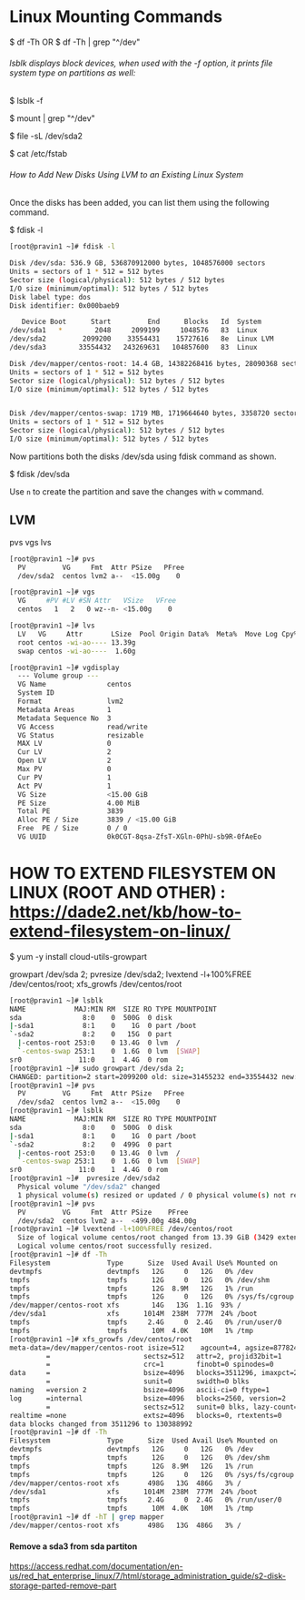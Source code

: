 # Linux Mounting Commands


$ df -Th
OR
$ df -Th | grep "^/dev"

###### lsblk displays block devices, when used with the -f option, it prints file system type on partitions as well:

$ lsblk -f

$ mount | grep "^/dev"

$ file -sL /dev/sda2

$ cat /etc/fstab


###### How to Add New Disks Using LVM to an Existing Linux System

Once the disks has been added, you can list them using the following command.

$ fdisk -l


```bash
[root@pravin1 ~]# fdisk -l

Disk /dev/sda: 536.9 GB, 536870912000 bytes, 1048576000 sectors
Units = sectors of 1 * 512 = 512 bytes
Sector size (logical/physical): 512 bytes / 512 bytes
I/O size (minimum/optimal): 512 bytes / 512 bytes
Disk label type: dos
Disk identifier: 0x000baeb9

   Device Boot      Start         End      Blocks   Id  System
/dev/sda1   *        2048     2099199     1048576   83  Linux
/dev/sda2         2099200    33554431    15727616   8e  Linux LVM
/dev/sda3        33554432   243269631   104857600   83  Linux

Disk /dev/mapper/centos-root: 14.4 GB, 14382268416 bytes, 28090368 sectors
Units = sectors of 1 * 512 = 512 bytes
Sector size (logical/physical): 512 bytes / 512 bytes
I/O size (minimum/optimal): 512 bytes / 512 bytes


Disk /dev/mapper/centos-swap: 1719 MB, 1719664640 bytes, 3358720 sectors
Units = sectors of 1 * 512 = 512 bytes
Sector size (logical/physical): 512 bytes / 512 bytes
I/O size (minimum/optimal): 512 bytes / 512 bytes
```


Now partitions both the disks /dev/sda using fdisk command as shown.


$ fdisk /dev/sda 

Use `n` to create the partition and save the changes with `w` command.




## LVM

pvs
vgs
lvs

```bash
[root@pravin1 ~]# pvs
  PV         VG     Fmt  Attr PSize   PFree
  /dev/sda2  centos lvm2 a--  <15.00g    0

[root@pravin1 ~]# vgs
  VG     #PV #LV #SN Attr   VSize   VFree
  centos   1   2   0 wz--n- <15.00g    0

[root@pravin1 ~]# lvs
  LV   VG     Attr       LSize  Pool Origin Data%  Meta%  Move Log Cpy%Sync Convert
  root centos -wi-ao---- 13.39g
  swap centos -wi-ao----  1.60g

[root@pravin1 ~]# vgdisplay
  --- Volume group ---
  VG Name               centos
  System ID
  Format                lvm2
  Metadata Areas        1
  Metadata Sequence No  3
  VG Access             read/write
  VG Status             resizable
  MAX LV                0
  Cur LV                2
  Open LV               2
  Max PV                0
  Cur PV                1
  Act PV                1
  VG Size               <15.00 GiB
  PE Size               4.00 MiB
  Total PE              3839
  Alloc PE / Size       3839 / <15.00 GiB
  Free  PE / Size       0 / 0
  VG UUID               0k0CGT-8qsa-ZfsT-XGln-0PhU-sb9R-0fAeEo

```

# HOW TO EXTEND FILESYSTEM ON LINUX (ROOT AND OTHER) : https://dade2.net/kb/how-to-extend-filesystem-on-linux/

$ yum -y install cloud-utils-growpart

growpart /dev/sda 2; pvresize /dev/sda2; lvextend -l+100%FREE /dev/centos/root; xfs_growfs /dev/centos/root


```bash
[root@pravin1 ~]# lsblk
NAME            MAJ:MIN RM  SIZE RO TYPE MOUNTPOINT
sda               8:0    0  500G  0 disk
|-sda1            8:1    0    1G  0 part /boot
`-sda2            8:2    0   15G  0 part
  |-centos-root 253:0    0 13.4G  0 lvm  /
  `-centos-swap 253:1    0  1.6G  0 lvm  [SWAP]
sr0              11:0    1  4.4G  0 rom
[root@pravin1 ~]# sudo growpart /dev/sda 2;
CHANGED: partition=2 start=2099200 old: size=31455232 end=33554432 new: size=1046476767 end=1048575967
[root@pravin1 ~]# pvs
  PV         VG     Fmt  Attr PSize   PFree
  /dev/sda2  centos lvm2 a--  <15.00g    0
[root@pravin1 ~]# lsblk
NAME            MAJ:MIN RM  SIZE RO TYPE MOUNTPOINT
sda               8:0    0  500G  0 disk
|-sda1            8:1    0    1G  0 part /boot
`-sda2            8:2    0  499G  0 part
  |-centos-root 253:0    0 13.4G  0 lvm  /
  `-centos-swap 253:1    0  1.6G  0 lvm  [SWAP]
sr0              11:0    1  4.4G  0 rom
[root@pravin1 ~]#  pvresize /dev/sda2
  Physical volume "/dev/sda2" changed
  1 physical volume(s) resized or updated / 0 physical volume(s) not resized
[root@pravin1 ~]# pvs
  PV         VG     Fmt  Attr PSize    PFree
  /dev/sda2  centos lvm2 a--  <499.00g 484.00g
[root@pravin1 ~]# lvextend -l+100%FREE /dev/centos/root
  Size of logical volume centos/root changed from 13.39 GiB (3429 extents) to 497.39 GiB (127333 extents).
  Logical volume centos/root successfully resized.
[root@pravin1 ~]# df -Th
Filesystem              Type      Size  Used Avail Use% Mounted on
devtmpfs                devtmpfs   12G     0   12G   0% /dev
tmpfs                   tmpfs      12G     0   12G   0% /dev/shm
tmpfs                   tmpfs      12G  8.9M   12G   1% /run
tmpfs                   tmpfs      12G     0   12G   0% /sys/fs/cgroup
/dev/mapper/centos-root xfs        14G   13G  1.1G  93% /
/dev/sda1               xfs      1014M  238M  777M  24% /boot
tmpfs                   tmpfs     2.4G     0  2.4G   0% /run/user/0
tmpfs                   tmpfs      10M  4.0K   10M   1% /tmp
[root@pravin1 ~]# xfs_growfs /dev/centos/root
meta-data=/dev/mapper/centos-root isize=512    agcount=4, agsize=877824 blks
         =                       sectsz=512   attr=2, projid32bit=1
         =                       crc=1        finobt=0 spinodes=0
data     =                       bsize=4096   blocks=3511296, imaxpct=25
         =                       sunit=0      swidth=0 blks
naming   =version 2              bsize=4096   ascii-ci=0 ftype=1
log      =internal               bsize=4096   blocks=2560, version=2
         =                       sectsz=512   sunit=0 blks, lazy-count=1
realtime =none                   extsz=4096   blocks=0, rtextents=0
data blocks changed from 3511296 to 130388992
[root@pravin1 ~]# df -Th
Filesystem              Type      Size  Used Avail Use% Mounted on
devtmpfs                devtmpfs   12G     0   12G   0% /dev
tmpfs                   tmpfs      12G     0   12G   0% /dev/shm
tmpfs                   tmpfs      12G  8.9M   12G   1% /run
tmpfs                   tmpfs      12G     0   12G   0% /sys/fs/cgroup
/dev/mapper/centos-root xfs       498G   13G  486G   3% /
/dev/sda1               xfs      1014M  238M  777M  24% /boot
tmpfs                   tmpfs     2.4G     0  2.4G   0% /run/user/0
tmpfs                   tmpfs      10M  4.0K   10M   1% /tmp
[root@pravin1 ~]# df -hT | grep mapper
/dev/mapper/centos-root xfs       498G   13G  486G   3% /
```

#### Remove a sda3 from sda partiton 
https://access.redhat.com/documentation/en-us/red_hat_enterprise_linux/7/html/storage_administration_guide/s2-disk-storage-parted-remove-part



